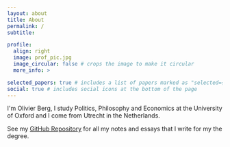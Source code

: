 ```yaml
---
layout: about
title: About
permalink: /
subtitle: 

profile:
  align: right
  image: prof_pic.jpg
  image_circular: false # crops the image to make it circular
  more_info: >

selected_papers: true # includes a list of papers marked as "selected={true}"
social: true # includes social icons at the bottom of the page
---
```


I'm Olivier Berg, I study Politics, Philosophy and Economics at the University of Oxford and I come from Utrecht in the Netherlands.

See my [GitHub Repository](https://github.com/Olivier-Berg/PPE-notes) for all my notes and essays that I write for my the degree.
